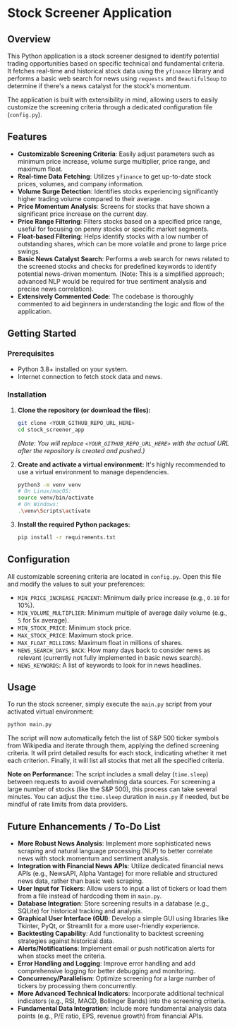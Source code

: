 # Stock Screener Application

## Overview
This Python application is a stock screener designed to identify potential trading opportunities based on specific technical and fundamental criteria. It fetches real-time and historical stock data using the `yfinance` library and performs a basic web search for news using `requests` and `BeautifulSoup` to determine if there's a news catalyst for the stock's momentum.

The application is built with extensibility in mind, allowing users to easily customize the screening criteria through a dedicated configuration file (`config.py`).

## Features
- **Customizable Screening Criteria**: Easily adjust parameters such as minimum price increase, volume surge multiplier, price range, and maximum float.
- **Real-time Data Fetching**: Utilizes `yfinance` to get up-to-date stock prices, volumes, and company information.
- **Volume Surge Detection**: Identifies stocks experiencing significantly higher trading volume compared to their average.
- **Price Momentum Analysis**: Screens for stocks that have shown a significant price increase on the current day.
- **Price Range Filtering**: Filters stocks based on a specified price range, useful for focusing on penny stocks or specific market segments.
- **Float-based Filtering**: Helps identify stocks with a low number of outstanding shares, which can be more volatile and prone to large price swings.
- **Basic News Catalyst Search**: Performs a web search for news related to the screened stocks and checks for predefined keywords to identify potential news-driven momentum. (Note: This is a simplified approach; advanced NLP would be required for true sentiment analysis and precise news correlation).
- **Extensively Commented Code**: The codebase is thoroughly commented to aid beginners in understanding the logic and flow of the application.

## Getting Started

### Prerequisites
- Python 3.8+ installed on your system.
- Internet connection to fetch stock data and news.

### Installation
1.  **Clone the repository (or download the files):**
    ```bash
    git clone <YOUR_GITHUB_REPO_URL_HERE>
    cd stock_screener_app
    ```
    *(Note: You will replace `<YOUR_GITHUB_REPO_URL_HERE>` with the actual URL after the repository is created and pushed.)*

2.  **Create and activate a virtual environment:**
    It's highly recommended to use a virtual environment to manage dependencies.
    ```bash
    python3 -m venv venv
    # On Linux/macOS:
    source venv/bin/activate
    # On Windows:
    .\venv\Scripts\activate
    ```

3.  **Install the required Python packages:**
    ```bash
    pip install -r requirements.txt
    ```

## Configuration
All customizable screening criteria are located in `config.py`. Open this file and modify the values to suit your preferences:

- `MIN_PRICE_INCREASE_PERCENT`: Minimum daily price increase (e.g., `0.10` for 10%).
- `MIN_VOLUME_MULTIPLIER`: Minimum multiple of average daily volume (e.g., `5` for 5x average).
- `MIN_STOCK_PRICE`: Minimum stock price.
- `MAX_STOCK_PRICE`: Maximum stock price.
- `MAX_FLOAT_MILLIONS`: Maximum float in millions of shares.
- `NEWS_SEARCH_DAYS_BACK`: How many days back to consider news as relevant (currently not fully implemented in basic news search).
- `NEWS_KEYWORDS`: A list of keywords to look for in news headlines.

## Usage

To run the stock screener, simply execute the `main.py` script from your activated virtual environment:

```bash
python main.py
```

The script will now automatically fetch the list of S&P 500 ticker symbols from Wikipedia and iterate through them, applying the defined screening criteria. It will print detailed results for each stock, indicating whether it met each criterion. Finally, it will list all stocks that met all the specified criteria.

**Note on Performance:** The script includes a small delay (`time.sleep`) between requests to avoid overwhelming data sources. For screening a large number of stocks (like the S&P 500), this process can take several minutes. You can adjust the `time.sleep` duration in `main.py` if needed, but be mindful of rate limits from data providers.

## Future Enhancements / To-Do List

- **More Robust News Analysis**: Implement more sophisticated news scraping and natural language processing (NLP) to better correlate news with stock momentum and sentiment analysis.
- **Integration with Financial News APIs**: Utilize dedicated financial news APIs (e.g., NewsAPI, Alpha Vantage) for more reliable and structured news data, rather than basic web scraping.
- **User Input for Tickers**: Allow users to input a list of tickers or load them from a file instead of hardcoding them in `main.py`.
- **Database Integration**: Store screening results in a database (e.g., SQLite) for historical tracking and analysis.
- **Graphical User Interface (GUI)**: Develop a simple GUI using libraries like Tkinter, PyQt, or Streamlit for a more user-friendly experience.
- **Backtesting Capability**: Add functionality to backtest screening strategies against historical data.
- **Alerts/Notifications**: Implement email or push notification alerts for when stocks meet the criteria.
- **Error Handling and Logging**: Improve error handling and add comprehensive logging for better debugging and monitoring.
- **Concurrency/Parallelism**: Optimize screening for a large number of tickers by processing them concurrently.
- **More Advanced Technical Indicators**: Incorporate additional technical indicators (e.g., RSI, MACD, Bollinger Bands) into the screening criteria.
- **Fundamental Data Integration**: Include more fundamental analysis data points (e.g., P/E ratio, EPS, revenue growth) from financial APIs.
